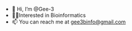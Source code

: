 - 👋 Hi, I’m @Gee-3
- 👩‍🔬Interested in Bioinformatics 
- 📫 You can reach me at gee3binfo@gmail.com

<!---
Gee-3/Gee-3 is a ✨ special ✨ repository because its `README.md` (this file) appears on your GitHub profile.
You can click the Preview link to take a look at your changes.
--->

